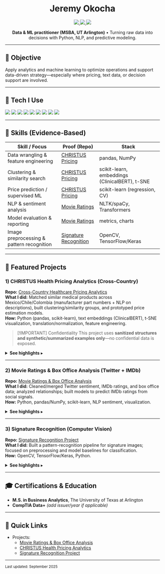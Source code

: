 <div align="center">

# Jeremy Okocha

<a href="https://www.linkedin.com/in/jeremyokocha/">
  <img src="https://img.shields.io/badge/LinkedIn-0072b1?style=for-the-badge&logo=linkedin&logoColor=white" />
</a>
<a href="https://github.com/greaterggw">
  <img src="https://img.shields.io/badge/GitHub-000000?style=for-the-badge&logo=github&logoColor=white" />
</a>
<a href="mailto:okocha.jeremy@outlook.com?subject=Hello%20Jeremy">
  <img src="https://img.shields.io/badge/Outlook-0078D4?style=for-the-badge&logo=microsoftoutlook&logoColor=white" />
</a>

**Data & ML practitioner (MSBA, UT Arlington)** • Turning raw data into decisions with Python, NLP, and predictive modeling.

</div>

---

## 🎯 Objective
Apply analytics and machine learning to optimize operations and support data-driven strategy—especially where pricing, text data, or decision support are involved.

---

## 🧰 Tech I Use
<div>
  <img src="https://img.shields.io/badge/Python-3776AB?style=flat&logo=python&logoColor=white" />
  <img src="https://img.shields.io/badge/pandas-150458?style=flat&logo=pandas&logoColor=white" />
  <img src="https://img.shields.io/badge/NumPy-013243?style=flat&logo=numpy&logoColor=white" />
  <img src="https://img.shields.io/badge/scikit--learn-F7931E?style=flat&logo=scikitlearn&logoColor=white" />
  <img src="https://img.shields.io/badge/spaCy-09A3D5?style=flat&logo=spacy&logoColor=white" />
  <img src="https://img.shields.io/badge/Transformers-FFD21E?style=flat&logo=huggingface&logoColor=black" />
  <img src="https://img.shields.io/badge/OpenCV-5C3A2F?style=flat&logo=opencv&logoColor=white" />
  <img src="https://img.shields.io/badge/TensorFlow-FF6F00?style=flat&logo=tensorflow&logoColor=white" />
  <img src="https://img.shields.io/badge/Matplotlib-003366?style=flat&logo=python&logoColor=white" />
</div>

---

## 🧪 Skills (Evidence-Based)
| Skill / Focus                                   | Proof (Repo) | Stack |
|---|---|---|
| Data wrangling & feature engineering            | [CHRISTUS Pricing](https://github.com/greaterggw/Cross-Country-Healthcare-Pricing-Analytics-CHRISTUS-Health) | pandas, NumPy |
| Clustering & similarity search                  | [CHRISTUS Pricing](https://github.com/greaterggw/Cross-Country-Healthcare-Pricing-Analytics-CHRISTUS-Health) | scikit-learn, embeddings (ClinicalBERT), t-SNE |
| Price prediction / supervised ML                | [CHRISTUS Pricing](https://github.com/greaterggw/Cross-Country-Healthcare-Pricing-Analytics-CHRISTUS-Health) | scikit-learn (regression, CV) |
| NLP & sentiment analysis                        | [Movie Ratings](https://github.com/greaterggw/Movie-Ratings-Box-Office-Analysis) | NLTK/spaCy, Transformers |
| Model evaluation & reporting                    | [Movie Ratings](https://github.com/greaterggw/Movie-Ratings-Box-Office-Analysis) | metrics, charts |
| Image preprocessing & pattern recognition       | [Signature Recognition](https://github.com/greaterggw/Signature-Recognition-Project) | OpenCV, TensorFlow/Keras |

---

## 🚀 Featured Projects

### 1) CHRISTUS Health Pricing Analytics (Cross-Country)
**Repo:** [Cross-Country Healthcare Pricing Analytics](https://github.com/greaterggw/Cross-Country-Healthcare-Pricing-Analytics-CHRISTUS-Health)  
**What I did:** Matched similar medical products across Mexico/Chile/Colombia (manufacturer part numbers + NLP on descriptions), built clustering/similarity groups, and prototyped price estimation models.  
**How:** Python (pandas, scikit-learn), text embeddings (ClinicalBERT), t-SNE visualization, translation/normalization, feature engineering.

> [!IMPORTANT] Confidentiality
> This project uses **sanitized structures and synthetic/summarized examples only**—no confidential data is exposed.

<details>
<summary><b>See highlights</b> ▸</summary>

- Consolidated multi-country item catalogs with inconsistent fields and languages  
- Built description embeddings → t-SNE for visual inspection of clusters  
- Created group IDs for “similar products” to compare pricing across markets  
- Baseline regressors for price estimation and variance checks

</details>

---

### 2) Movie Ratings & Box Office Analysis (Twitter + IMDb)
**Repo:** [Movie Ratings & Box Office Analysis](https://github.com/greaterggw/Movie-Ratings-Box-Office-Analysis)  
**What I did:** Cleaned/merged Twitter sentiment, IMDb ratings, and box office data; analyzed relationships; built models to predict IMDb ratings from social signals.  
**How:** Python, pandas/NumPy, scikit-learn, NLP sentiment, visualization.

<details>
<summary><b>See highlights</b> ▸</summary>

- Text processing for social sentiment and feature extraction  
- Regression/classification baselines; cross-validation and error analysis  
- Visual storytelling of sentiment vs. revenue/ratings

</details>

---

### 3) Signature Recognition (Computer Vision)
**Repo:** [Signature Recognition Project](https://github.com/greaterggw/Signature-Recognition-Project)  
**What I did:** Built a pattern-recognition pipeline for signature images; focused on preprocessing and model baselines for classification.  
**How:** OpenCV, TensorFlow/Keras, Python.

<details>
<summary><b>See highlights</b> ▸</summary>

- Image normalization, binarization, noise reduction  
- Feature extraction + baseline CNNs  
- Train/val/test split discipline and error analysis

</details>

---

## 🎓 Certifications & Education
- **M.S. in Business Analytics**, The University of Texas at Arlington  
- **CompTIA Data+** *(add issuer/year if applicable)*

---

## 🔗 Quick Links
- Projects:  
  - [Movie Ratings & Box Office Analysis](https://github.com/greaterggw/Movie-Ratings-Box-Office-Analysis)  
  - [CHRISTUS Health Pricing Analytics](https://github.com/greaterggw/Cross-Country-Healthcare-Pricing-Analytics-CHRISTUS-Health)  
  - [Signature Recognition Project](https://github.com/greaterggw/Signature-Recognition-Project)

---

<sub>Last updated: September 2025</sub>

